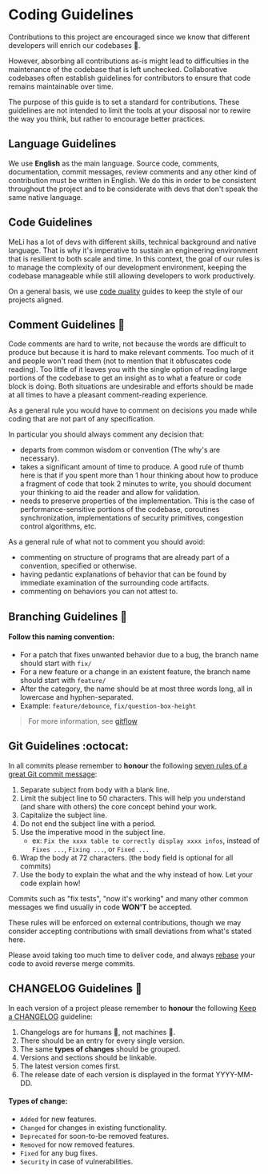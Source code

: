# Coding Guidelines
Contributions to this project are encouraged since we know that different developers will enrich our codebases :punch:.

However, absorbing all contributions as-is might lead to difficulties in the maintenance of the codebase that is left unchecked. Collaborative codebases often establish guidelines for contributors to ensure that code remains maintainable over time.

The purpose of this guide is to set a standard for contributions. These guidelines are not intended to limit the tools at your disposal nor to rewire the way you think, but rather to encourage better practices.

## Language Guidelines

We use **English** as the main language. Source code, comments, documentation, commit messages, review comments and any other kind of contribution must be written in English. We do this in order to be consistent throughout the project and to be considerate with devs that don't speak the same native language.

## Code Guidelines

MeLi has a lot of devs with different skills, technical background and native language. That is why it's imperative to sustain an engineering environment that is resilient to both scale and time. In this context, the goal of our rules is to manage the complexity of our development environment, keeping the codebase manageable while still allowing developers to work productively.

On a general basis, we use [code quality](https://furydocs.io/code-quality/latest/guide/#/languages/go) guides to keep the style of our projects aligned.

## Comment Guidelines :speech_balloon:

Code comments are hard to write, not because the words are difficult to produce but because it is hard to make relevant comments. Too much of it and people won't read them (not to mention that it obfuscates code reading). Too little of it leaves you with the single option of reading large portions of the codebase to get an insight as to what a feature or code block is doing. Both situations are undesirable and efforts should be made at all times to have a pleasant comment-reading experience.

As a general rule you would have to comment on decisions you made while coding that are not part of any specification.

In particular you should always comment any decision that:

* departs from common wisdom or convention (The why's are necessary).
* takes a significant amount of time to produce. A good rule of thumb here is that if you spent more than 1 hour thinking about how to produce a fragment of code that took 2 minutes to write, you should document your thinking to aid the reader and allow for validation.
* needs to preserve properties of the implementation. This is the case of performance-sensitive portions of the codebase, coroutines synchronization, implementations of security primitives, congestion control algorithms, etc.

As a general rule of what not to comment you should avoid:

* commenting on structure of programs that are already part of a convention, specified or otherwise.
* having pedantic explanations of behavior that can be found by immediate examination of the surrounding code artifacts.
* commenting on behaviors you can not attest to.

## Branching Guidelines :twisted_rightwards_arrows:

#### Follow this naming convention:
- For a patch that fixes unwanted behavior due to a bug, the branch name should start with `fix/`
- For a new feature or a change in an existent feature, the branch name should start with `feature/`
- After the category, the name should be at most three words long, all in lowercase and hyphen-separated.
- Example: `feature/debounce`, `fix/question-box-height`
> For more information, see [gitflow](https://furydocs.io/release-process/latest/guide/#/lang-es/workflows/02_gitflow)

## Git Guidelines :octocat:

In all commits please remember to **honour** the following [seven rules of a great Git commit message](https://chris.beams.io/posts/git-commit):

1. Separate subject from body with a blank line.
2. Limit the subject line to 50 characters. This will help you understand (and share with others) the core concept behind your work.
3. Capitalize the subject line.
4. Do not end the subject line with a period.
5. Use the imperative mood in the subject line.
	- ex: `Fix the xxxx table to correctly display xxxx infos`, instead of `Fixes ...`, `Fixing ...`, or `Fixed ...`
6. Wrap the body at 72 characters. (the body field is optional for all commits)
7. Use the body to explain the what and the why instead of how. Let your code explain how!

Commits such as "fix tests", "now it's working" and many other common messages we find usually in code **WON'T** be accepted.

These rules will be enforced on external contributions, though we may consider accepting contributions with small deviations from what's stated here.

Please avoid taking too much time to deliver code, and always [rebase](https://git-scm.com/docs/git-rebase) your code to avoid reverse merge commits.

## CHANGELOG Guidelines :page_facing_up:

In each version of a project please remember to **honour** the following [Keep a CHANGELOG](https://keepachangelog.com/en) guideline:

1. Changelogs are for humans :busts_in_silhouette:, not machines :robot:.
2. There should be an entry for every single version.
3. The same **types of changes** should be grouped.
4. Versions and sections should be linkable.
5. The latest version comes first.
6. The release date of each version is displayed in the format YYYY-MM-DD.

#### Types of change:
- `Added` for new features.
- `Changed` for changes in existing functionality.
- `Deprecated` for soon-to-be removed features.
- `Removed` for now removed features.
- `Fixed` for any bug fixes.
- `Security` in case of vulnerabilities.
